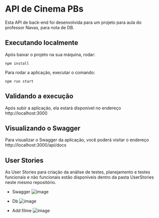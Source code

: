 # API de Cinema PBs

Esta API de back-end foi desenvolvida para um projeto para aula do professor Navas, para nota de DB.
## Executando localmente
Após baixar o projeto na sua máquina, rodar:
```
npm install
```

Para rodar a aplicação, executar o comando:
```
npm run start
```

## Validando a execução
Após subir a aplicação, ela estará disponível no endereço http://localhost:3000

## Visualizando o Swagger
Para visualizar o Swagger da aplicação, você poderá visitar o endereço http://localhost:3000/api/docs

## User Stories
As User Stories para criação da análise de testes, planejamento e testes funcionais e não funcionais estão disponíveis dentro da pasta UserStories neste mesmo repositório.

- Swagger
  ![image](https://github.com/raa-russo/nestjs-cinema/assets/101585738/75209150-b0dc-4644-93ac-1dcf0aa46bc3)

- Db
  ![image](https://github.com/raa-russo/nestjs-cinema/assets/101585738/3c60d0b4-c819-4f21-a063-1b0cc6735d1c)

- Add filme
  ![image](https://github.com/raa-russo/nestjs-cinema/assets/101585738/b761423d-1c0e-4419-afb9-97277e91c0d3)

